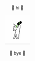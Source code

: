 <div align="center">
   🫧 hi 🫧
</div>
<br>
<div align="center">
   <img src="a.png" width="80px" height="auto"/>
</div>
<br>
<div align="center">
   🫧 bye 🫧
</div>
